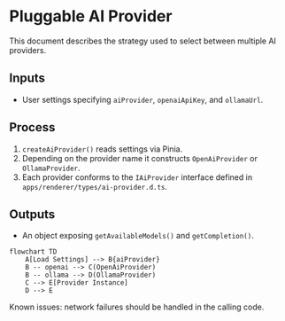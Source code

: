# Pluggable AI Provider

This document describes the strategy used to select between multiple AI providers.

## Inputs
- User settings specifying `aiProvider`, `openaiApiKey`, and `ollamaUrl`.

## Process
1. `createAiProvider()` reads settings via Pinia.
2. Depending on the provider name it constructs `OpenAiProvider` or `OllamaProvider`.
3. Each provider conforms to the `IAiProvider` interface defined in `apps/renderer/types/ai-provider.d.ts`.

## Outputs
- An object exposing `getAvailableModels()` and `getCompletion()`.

```mermaid
flowchart TD
    A[Load Settings] --> B{aiProvider}
    B -- openai --> C(OpenAiProvider)
    B -- ollama --> D(OllamaProvider)
    C --> E[Provider Instance]
    D --> E
```

Known issues: network failures should be handled in the calling code.
